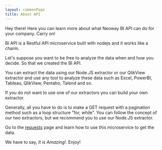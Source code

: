 ```yaml
---
layout: commonPage
title: About API
---
```


<p class="message">
  Hey there! Here you can learn more about what Neoway BI API can do for your company. Carry on!
</p>

BI API is a Restful API microservice built with nodejs and it works like a charm.

Let's suppose you want to be free to analyze the data when and how you decide. So that we created the BI API. 

You can extract the data using our Node.JS extractor or our QlikView extractor and use any tool to analyze these data such as Excel, PowerBI, Tableau, QlikView, Pentaho, Talend and so.

If you do not want to use one of our extractors you can build your own extractor.

Generally, all you have to do is to make a GET request with a pagination method such as a loop structure "for, while". You can follow the concept of our two extractors, but we recommend you to use our Node.JS extractor.

Go to the [requests](https://neowaycx.github.io/BIApiDocumentation/requests) page and learn how to use this microservice to get the data.

We have to say, *It is Amazing!*.
Enjoy!